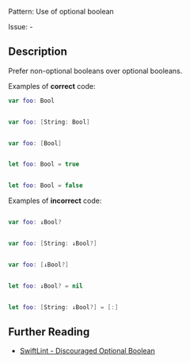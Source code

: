 Pattern: Use of optional boolean

Issue: -

## Description

Prefer non-optional booleans over optional booleans.

Examples of **correct** code:
```swift
var foo: Bool


var foo: [String: Bool]


var foo: [Bool]


let foo: Bool = true


let foo: Bool = false

```
Examples of **incorrect** code:
```swift

var foo: ↓Bool?


var foo: [String: ↓Bool?]


var foo: [↓Bool?]


let foo: ↓Bool? = nil


let foo: [String: ↓Bool?] = [:]

```

## Further Reading

* [SwiftLint - Discouraged Optional Boolean](https://realm.github.io/SwiftLint/discouraged_optional_boolean.html)